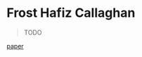 # Frost Hafiz Callaghan

> TODO

[paper](\Documents\TopDownParsingAmbiguousLeftRecursiveGrammars.pdf)